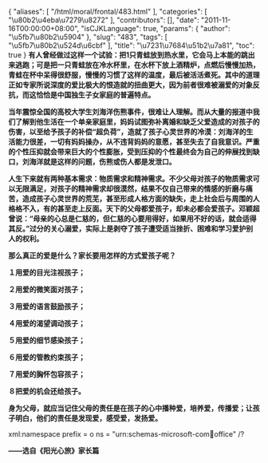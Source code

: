{
    "aliases": [
        "/html/moral/frontal/483.html"
    ],
    "categories": [
        "\u80b2\u4eba\u7279\u8272"
    ],
    "contributors": [],
    "date": "2011-11-16T00:00:00+08:00",
    "isCJKLanguage": true,
    "params": {
        "author": "\u5fb7\u80b2\u5904"
    },
    "slug": "483",
    "tags": [
        "\u5fb7\u80b2\u524d\u6cbf"
    ],
    "title": "\u7231\u7684\u51b2\u7a81",
    "toc": true
}
**有人曾经做过这样一个试验：把1只青蛙放到热水里，它会马上本能的跳出来逃跑；可是把一只青蛙放在冷水杯里，在水杯下放上酒精炉，点燃后慢慢加热，青蛙在杯中呆得很舒服，慢慢的习惯了这样的温度，最后被活活煮死。其中的道理正如专家所说深度的爱比极大的恨造就的扭曲更大，因为前者很难被溺爱的对象反抗，而这恰恰是中国独生子女家庭的普遍特点。**

**当年震惊全国的高校大学生刘海洋伤熊事件，很难让人理解。而从大量的报道中我们了解到他生活在一个单亲家庭里，妈妈试图弥补离婚和缺乏父爱造成的对孩子的伤害，以至给予孩子的补偿“超负荷”，造就了孩子心灵世界的冷漠：刘海洋的生活能力很差，一切有妈妈操办，从不违背妈妈的意愿，甚至失去了自我意识。严重的个性压抑就会带来巨大的个性膨胀，受到压抑的个性最终会为自己的伸展找到缺口，刘海洋就是这样的问题，伤熊或伤人都是发泄口。**

**人生下来就有两种基本需求：物质需求和精神需求。不少父母对孩子的物质需求可以无限满足，对孩子的精神需求却很漠然，结果不仅自己带来的情感的折磨与痛苦，造成孩子心灵世界的荒芜，甚至形成人格方面的缺失，走上社会后与周围的人格格不入，有的甚至走上反面。天下的父母都爱孩子，却未必都会爱孩子。邓颖超曾说：“母亲的心总是仁慈的，但仁慈的心要用得好，如果用不好的话，就会适得其反。”过分的关心溺爱，实际上是剥夺了孩子遭受适当挫折、困难和学习爱护别人的权利。**

**那么真正的爱是什么？家长要用怎样的方式爱孩子呢？**

**１用爱的目光注视孩子；**

**２用爱的微笑面对孩子；**

**３用爱的语言鼓励孩子；**

**４用爱的渴望调动孩子；**

**５用爱的细节感染孩子；**

**６用爱的管教约束孩子；**

**７用爱的胸怀包容孩子；**

**８把爱的机会还给孩子。**

**身为父母，就应当记住父母的责任是在孩子的心中播种爱，培养爱，传播爱；让孩子明白，他们的责任是发现爱，感受爱，发扬爱。**

xml:namespace prefix = o ns = "urn:schemas-microsoft-com:office:office" /?

**——选自《阳光心旅》家长篇**


